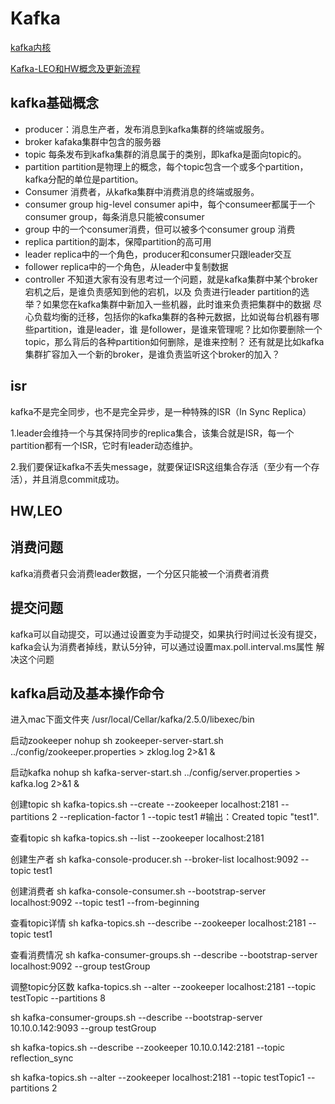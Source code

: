 # Kafka

[kafka内核](https://zhuanlan.zhihu.com/p/87558802)

[Kafka-LEO和HW概念及更新流程](https://www.cnblogs.com/youngchaolin/p/12641463.html)

## kafka基础概念

* producer：消息生产者，发布消息到kafka集群的终端或服务。
* broker
  kafaka集群中包含的服务器
* topic
每条发布到kafka集群的消息属于的类别，即kafka是面向topic的。
* partition
 partition是物理上的概念，每个topic包含一个或多个partition，kafka分配的单位是partition。
* Consumer
 消费者，从kafka集群中消费消息的终端或服务。
* consumer group
 hig-level consumer api中，每个consumeer都属于一个consumer group，每条消息只能被consumer 
* group 中的一个consumer消费，但可以被多个consumer group 消费
* replica
 partition的副本，保障partition的高可用
* leader
replica中的一个角色，producer和consumer只跟leader交互
* follower
 replica中的一个角色，从leader中复制数据
* controller
 不知道大家有没有思考过一个问题，就是kafka集群中某个broker宕机之后，是谁负责感知到他的宕机，以及
负责进行leader partition的选举？如果您在kafka集群中新加入一些机器，此时谁来负责把集群中的数据
尽心负载均衡的迁移，包括你的kafka集群的各种元数据，比如说每台机器有哪些partition，谁是leader，谁
是follower，是谁来管理呢？比如你要删除一个topic，那么背后的各种partition如何删除，是谁来控制？
还有就是比如kafka集群扩容加入一个新的broker，是谁负责监听这个broker的加入？

## isr

kafka不是完全同步，也不是完全异步，是一种特殊的ISR（In Sync Replica）

1.leader会维持一个与其保持同步的replica集合，该集合就是ISR，每一个partition都有一个ISR，它时有leader动态维护。

2.我们要保证kafka不丢失message，就要保证ISR这组集合存活（至少有一个存活），并且消息commit成功。

## HW,LEO



## 消费问题

kafka消费者只会消费leader数据，一个分区只能被一个消费者消费

## 提交问题

kafka可以自动提交，可以通过设置变为手动提交，如果执行时间过长没有提交，kafka会认为消费者掉线，默认5分钟，可以通过设置max.poll.interval.ms属性
解决这个问题

## kafka启动及基本操作命令

进入mac下面文件夹
/usr/local/Cellar/kafka/2.5.0/libexec/bin

启动zookeeper
nohup sh zookeeper-server-start.sh ../config/zookeeper.properties > zklog.log 2>&1 &

启动kafka
nohup sh kafka-server-start.sh ../config/server.properties > kafka.log 2>&1 &

创建topic
sh kafka-topics.sh --create --zookeeper localhost:2181 --partitions 2 --replication-factor 1 --topic test1
#输出：Created topic "test1".

查看topic
sh kafka-topics.sh --list --zookeeper localhost:2181

创建生产者
sh kafka-console-producer.sh --broker-list localhost:9092 --topic test1

创建消费者
sh kafka-console-consumer.sh --bootstrap-server localhost:9092 --topic test1 --from-beginning

查看topic详情
sh kafka-topics.sh --describe --zookeeper localhost:2181 --topic test1

查看消费情况
sh kafka-consumer-groups.sh --describe --bootstrap-server localhost:9092 --group testGroup

调整topic分区数
kafka-topics.sh --alter --zookeeper localhost:2181 --topic testTopic --partitions 8

sh kafka-consumer-groups.sh --describe --bootstrap-server 10.10.0.142:9093 --group testGroup

sh kafka-topics.sh --describe --zookeeper 10.10.0.142:2181 --topic reflection_sync

sh kafka-topics.sh --alter --zookeeper localhost:2181 --topic testTopic1 --partitions 2